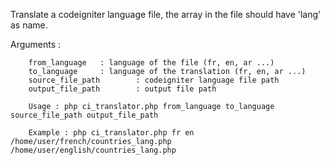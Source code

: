  Translate a codeigniter language file, the array in the file should have 'lang' as name.

 Arguments : 

        from_language   : language of the file (fr, en, ar ...)
        to_language     : language of the translation (fr, en, ar ...)
        source_file_path        : codeigniter language file path
        output_file_path        : output file path

        Usage : php ci_translator.php from_language to_language source_file_path output_file_path

        Example : php ci_translator.php fr en /home/user/french/countries_lang.php /home/user/english/countries_lang.php

